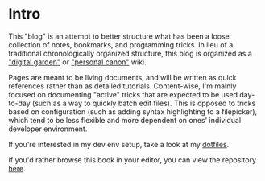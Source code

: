 # Intro

This "blog" is an attempt to better structure what has been a loose collection of notes, bookmarks, and programming tricks. In lieu of a traditional chronologically organized structure, this blog is organized as a ["digital garden"](https://tomcritchlow.com/wiki/) or ["personal canon"](https://www.brendanschlagel.com/2017/11/05/canonize-creating-personal-canon-template/) wiki.

Pages are meant to be living documents, and will be written as quick references rather than as detailed tutorials. Content-wise, I'm mainly focused on documenting "active" tricks that are expected to be used day-to-day (such as a way to quickly batch edit files). This is opposed to tricks based on configuration (such as adding syntax highlighting to a filepicker), which tend to be less flexible and more dependent on ones' individual developer environment.

If you're interested in my dev env setup, take a look at my [dotfiles](https://github.com/timhwang21/dotfiles/).

If you'd rather browse this book in your editor, you can view the repository [here](https://github.com/timhwnag21/gitbook/).
